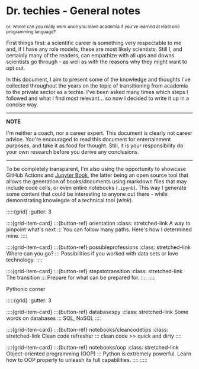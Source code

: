 # Dr. techies - General notes

<sub>or: where can you really work once you leave academia if you've learned at least one programming language?</sub>

First things first: a scientific career is something very respectable to me and, if I have any 
role models, these are most likely scientists. Still I, and certainly many of the readers, 
can empathize with all ups and downs scientists go through - as well as with the reasons why they 
might want to opt out.

In this document, I aim to present some of the knowledge and thoughts I've collected throughout
the years on the topic of transitioning from academia to the private sector as a techie. I've been asked 
many times which steps I followed and what I find most relevant... so now I decided to write 
it up in a concise way.

---
**NOTE**

I'm neither a coach, nor a career expert. This document is clearly not career advice.
You're encouraged to read this document for entertainment purposes, and take it
as food for thought. Still, it is your responsibility do your own research before 
you derive any conclusions. 

---

To be completely transparent, I'm also using the opportunity to showcase GitHub Actions and
[Jupyter Book](https://jupyterbook.org/en/stable/intro.html), the latter being an open source tool
that allows the generation of books/documents using markdown files that may include code
cells, or even entire notebooks (`.ipynb`). This way I generate some content that could be interesting
to anyone out there - while demonstrating knowlegde of a technical tool (*wink*).


:::::{grid}
:gutter: 3

::::{grid-item-card}
:::{button-ref} orientation
:class: stretched-link
A way to pinpoint what's next
:::
You can follow many paths. Here's how I determined mine.
::::

::::{grid-item-card}
:::{button-ref} possibleprofessions
:class: stretched-link
Where can you go?
:::
Possibilities if you worked with data sets or love technology. 
::::

::::{grid-item-card}
:::{button-ref} stepstotransition
:class: stretched-link
The transition
:::
Prepare for what can be prepared for.
::::
:::::


Pythonic corner

:::::{grid}
:gutter: 3

::::{grid-item-card}
:::{button-ref} databasespy
:class: stretched-link
Some words on databases
:::
SQL, NoSQL
::::

::::{grid-item-card}
:::{button-ref} notebooks/cleancodetips
:class: stretched-link
Clean code refresher
:::
clean code >> quick and dirty
::::

::::{grid-item-card}
:::{button-ref} notebooks/oop
:class: stretched-link
Object-oriented programming (OOP)
:::
Python is extremely powerful. Learn how to OOP properly to unleash its full capabilities.
::::
:::::



```{tableofcontents}
```
